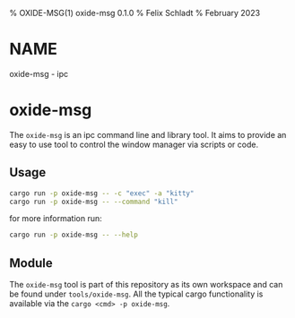 % OXIDE-MSG(1) oxide-msg 0.1.0
% Felix Schladt
% February 2023

# NAME
oxide-msg - ipc



# oxide-msg

The `oxide-msg` is an ipc command line and library tool. It aims to provide an easy to use tool to control the window manager via scripts or code.


## Usage

```sh
cargo run -p oxide-msg -- -c "exec" -a "kitty"
cargo run -p oxide-msg -- --command "kill"
```

for more information run:

```sh
cargo run -p oxide-msg -- --help
```

## Module

The `oxide-msg` tool is part of this repository as its own workspace and can be found under `tools/oxide-msg`.
All the typical cargo functionality is available via the `cargo <cmd> -p oxide-msg`.
